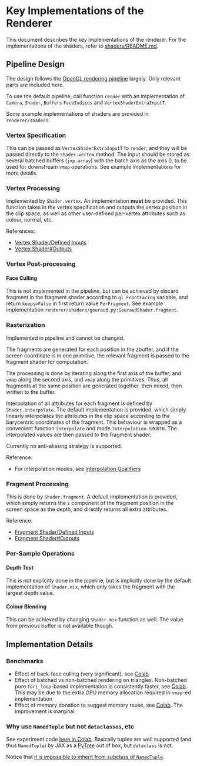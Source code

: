 # Key Implementations of the Renderer

This document describes the key implementations of the renderer. For the implementations of the shaders, refer to [shaders/README.md](shaders/README.md).

## Pipeline Design

The design follows the [OpenGL rendering pipeline](https://www.khronos.org/opengl/wiki/Rendering_Pipeline_Overview) largely. Only relevant parts are included here.

To use the default pipeline, call function `render` with an implementation of `Camera`, `Shader`, `Buffers` `FaceIndices` and `VertexShaderExtraInputT`.

Some example implementations of shaders are provided in `renderer/shaders`.

### Vertex Specification

This can be passed as `VertexShaderExtraInputT` to `render`, and they will be passed directly to the `Shader.vertex` method. The input should be stored as several batched buffers (`jnp.array`) with the batch axis as the axis 0, to be used for downstream `vmap` operations. See example implementations for more details.

### Vertex Processing

Implemented by `Shader.vertex`. An implementation **must** be provided. This function takes in the vertex specification and outputs the vertex position in the clip space, as well as other user-defined per-vertex attributes such as colour, normal, etc.

References:

- [Vertex Shader/Defined Inputs](https://www.khronos.org/opengl/wiki/Vertex_Shader/Defined_Inputs)
- [Vertex Shader#Outputs](https://www.khronos.org/opengl/wiki/Vertex_Shader#Outputs)

### Vertex Post-processing

#### Face Culling

This is not implemented in the pipeline, but can be achieved by discard fragment in the fragment shader according to `gl_FrontFacing` variable, and return `keeps=False` in first return value `PerFragment`. See example implementation `renderer/shaders/gouraud.py:GouraudShader.fragment`.

### Rasterization

Implemented in pipeline and cannot be changed.

The fragments are generated for each position in the zbuffer, and if the screen coordinate is in one primitive, the relevant fragment is passed to the fragment shader for computation.

The processing is done by iterating along the first axis of the buffer, and `vmap` along the second axis, and `vmap` along the primitives. Thus, all fragments at the same position are generated together, then mixed, then written to the buffer.

Interpolation of all attributes for each fragment is defined by `Shader.interpolate`. The default implementation is provided, which simply linearly interpolates the attributes in the clip space according to the barycentric coordinates of the fragment. This behaviour is wrapped as a convenient function `interpolate` and mode `Interpolation.SMOOTH`. The interpolated values are then passed to the fragment shader.

Currently no anti-aliasing strategy is supported.

Reference:

- For interpolation modes, see [Interpolation Qualifiers](https://www.khronos.org/opengl/wiki/Type_Qualifier_(GLSL)#Interpolation_qualifiers)

### Fragment Processing

This is done by `Shader.fragment`. A default implementation is provided, which simply returns the `z` component of the fragment position in the screen space as the depth, and directly returns all extra attributes.

Reference:

- [Fragment Shader/Defined Inputs](https://www.khronos.org/opengl/wiki/Fragment_Shader/Defined_Inputs)
- [Fragment Shader#Outputs](https://www.khronos.org/opengl/wiki/Fragment_Shader#Outputs)

### Per-Sample Operations

#### Depth Test

This is not explicitly done in the pipeline, but is implicitly done by the default implementation of `Shader.mix`, which only takes the fragment with the largest depth value.

#### Colour Blending

This can be achieved by changing `Shader.mix` function as well. The value from previous buffer is not available though.

## Implementation Details

### Benchmarks

- Effect of back-face culling (very significant), see [Colab](https://colab.research.google.com/drive/1KOjeemLDPxMf-8H0ZpLgpd1DSXuFyNSK?usp=sharing)
- Effect of batched vs non-batched rendering on triangles. Non-batched pure `fori_loop`-based implementation is consistently faster, see [Colab](https://colab.research.google.com/drive/13p3US19TrVOTtLFkGKgg08KYzMb4747w?usp=sharing). This may be due to the extra GPU memory allocation required in `vmap`-ed implementation
- Effect of memory donation to suggest memory reuse, see [Colab](https://colab.research.google.com/drive/1VT7nvHV7au2oncMUjbZVNkPjZm0cN1wM?usp=sharing). The improvement is marginal.

### Why use `NamedTuple` but not `dataclasses`, etc

See experiment code [here in Colab](https://colab.research.google.com/drive/19b4VpAevvTVj_Ry9tEj88Q91ECXsku6z?usp=sharing). Basically tuples are well supported (and thus `NamedTuple`) by JAX as a [PyTree](https://jax.readthedocs.io/en/latest/pytrees.html) out of box, but `dataclass` is not.

Notice that [it is impossible to inherit from subclass of `NamedTuple`](https://github.com/python/typing/issues/427).
